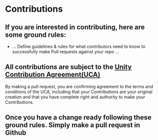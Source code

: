 # Contributions

## If you are interested in contributing, here are some ground rules:
* ... Define guidelines & rules for what contributors need to know to successfully make Pull requests against your repo ...

## All contributions are subject to the [Unity Contribution Agreement(UCA)](https://unity3d.com/legal/licenses/Unity_Contribution_Agreement)
By making a pull request, you are confirming agreement to the terms and conditions of the UCA, including that your Contributions are your original creation and that you have complete right and authority to make your Contributions.

## Once you have a change ready following these ground rules. Simply make a pull request in Github
